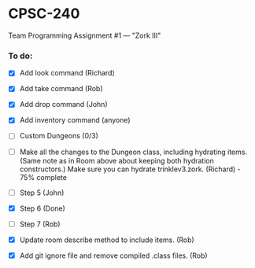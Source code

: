 # CPSC-240
Team Programming Assignment #1 — "Zork III"

### To do:

- [X] Add look command (Richard)
- [X] Add take command (Rob)
- [X] Add drop command (John)
- [X] Add inventory command (anyone)
- [ ] Custom Dungeons (0/3)
- [ ] Make all the changes to the Dungeon class, including hydrating items. (Same note as in Room above about keeping both hydration constructors.) Make sure you can hydrate trinklev3.zork. (Richard) - 75% complete

- [ ] Step 5 (John)
- [X] Step 6 (Done)
- [ ] Step 7 (Rob)
- [X] Update room describe method to include items. (Rob)
- [X] Add git ignore file and remove compiled .class files. (Rob)

